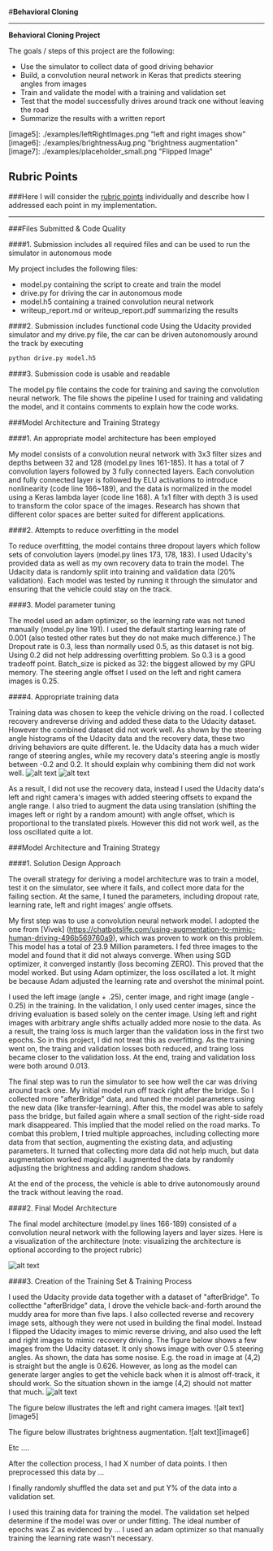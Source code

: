 #**Behavioral Cloning** 

---

**Behavioral Cloning Project**

The goals / steps of this project are the following:
* Use the simulator to collect data of good driving behavior
* Build, a convolution neural network in Keras that predicts steering angles from images
* Train and validate the model with a training and validation set
* Test that the model successfully drives around track one without leaving the road
* Summarize the results with a written report


[//]: # (Image References)

[image1]: ./examples/hist_U.png "Udacity data histogram"
[image2]: ./examples/hist_peng_recovery.png "Self collected recovery data histogram"
[image3]: ./examples/modelArch.png "Model Architecture"
[image4]: ./examples/UdacityImgShow.png "Udacity images show"
[image5]: ./examples/leftRightImages.png “left and right images show”
[image6]: ./examples/brightnessAug.png "brightness augmentation"
[image7]: ./examples/placeholder_small.png "Flipped Image"

## Rubric Points
###Here I will consider the [rubric points](https://review.udacity.com/#!/rubrics/432/view) individually and describe how I addressed each point in my implementation.  

---
###Files Submitted & Code Quality

####1. Submission includes all required files and can be used to run the simulator in autonomous mode

My project includes the following files:
* model.py containing the script to create and train the model
* drive.py for driving the car in autonomous mode
* model.h5 containing a trained convolution neural network 
* writeup_report.md or writeup_report.pdf summarizing the results

####2. Submission includes functional code
Using the Udacity provided simulator and my drive.py file, the car can be driven autonomously around the track by executing 
```sh
python drive.py model.h5
```

####3. Submission code is usable and readable

The model.py file contains the code for training and saving the convolution neural network. The file shows the pipeline I used for training and validating the model, and it contains comments to explain how the code works.

###Model Architecture and Training Strategy

####1. An appropriate model architecture has been employed

My model consists of a convolution neural network with 3x3 filter sizes and depths between 32 and 128 (model.py lines 161-185). It has a total of 7 convolution layers followed by 3 fully connected layers. Each convolution and fully connected layer is followed by ELU activations to introduce nonlinearity (code line 166~189), and the data is normalized in the model using a Keras lambda layer (code line 168). A 1x1 filter with depth 3 is used to transform the color space of the images. Research has shown that different color spaces are better suited for different applications.

####2. Attempts to reduce overfitting in the model

To reduce overfitting, the model contains three dropout layers which follow sets of convolution layers (model.py lines 173, 178, 183). I used Udacity's provided data as well as my own recovery data to train the model. The Udacity data is randomly split into training and validation data (20% validation). Each model was tested by running it through the simulator and ensuring that the vehicle could stay on the track.

####3. Model parameter tuning

The model used an adam optimizer, so the learning rate was not tuned manually (model.py line 191). I used the default starting learning rate of 0.001 (also tested other rates but they do not make much difference.) The Dropout rate is 0.3, less than normally used 0.5, as this dataset is not big. Using 0.2 did not help addressing overfitting problem. So 0.3 is a good tradeoff point. Batch_size is picked as 32: the biggest allowed by my GPU memory. The steering angle offset I used on the left and right camera images is 0.25. 

####4. Appropriate training data

Training data was chosen to keep the vehicle driving on the road. I collected recovery andreverse driving and added these data to the Udacity dataset. However the combined dataset did not work well. As shown by the steering angle histograms of the Udacity data and the recovery data, these two driving behaviors are quite different. Ie. the Udacity data has a much wider range of steering angles, while my recovery data's steering angle is mostly between -0.2 and 0.2. It should explain why combining them did not work well. 
![alt text][image1]
![alt text][image2]

As a result, I did not use the recovery data, instead I used the Udacity data's left and right camera's images with added steering offsets to expand the angle range. I also tried to augment the data using translation (shifting the images left or right by a random amount) with angle offset, which is proportional to the translated pixels. However this did not work well, as the loss oscillated quite a lot. 

###Model Architecture and Training Strategy

####1. Solution Design Approach

The overall strategy for deriving a model architecture was to train a model, test it on the simulator, see where it fails, and collect more data for the failing section. At the same, I tuned the parameters, including dropout rate, learning rate, left and right images' angle offsets. 

My first step was to use a convolution neural network model. I adopted the one from [Vivek] (https://chatbotslife.com/using-augmentation-to-mimic-human-driving-496b569760a9), which was proven to work on this problem. This model has a total of 23.9 Million parameters. I fed three images to the model and found that it did not always converge. When using SGD optimizer, it converged instantly (loss becoming ZERO). This proved that the model worked. But using Adam optimizer, the loss oscillated a lot. It might be because Adam adjusted the learning rate and overshot the minimal point. 

I used the left image (angle + .25), center image, and right image (angle - 0.25) in the training. In the validation, I only used center images, since the driving evaluation is based solely on the center image. Using left and right images with arbitrary angle shifts actually added more nosie to the data. As a result, the traing loss is much larger than the validation loss in the first two epochs. So in this project, I did not treat this as overfitting. As the training went on, the traing and validation losses both reduced, and traing loss became closer to the validation loss. At the end, traing and validation loss were both around 0.013. 

The final step was to run the simulator to see how well the car was driving around track one. My initial model run off track right after the bridge. So I collected more "afterBridge" data, and tuned the model parameters using the new data (like transfer-learning). After this, the model was able to safely pass the bridge, but failed again where a small section of the right-side road mark disappeared. This implied that the model relied on the road marks. To combat this problem, I tried multiple approaches, including collecting more data from that section, augmenting the existing data, and adjusting parameters. It turned that collecting more data did not help much, but data augmentation worked magically. I augmented the data by randomly adjusting the brightness and adding random shadows. 

At the end of the process, the vehicle is able to drive autonomously around the track without leaving the road.

####2. Final Model Architecture

The final model architecture (model.py lines 166-189) consisted of a convolution neural network with the following layers and layer sizes. Here is a visualization of the architecture (note: visualizing the architecture is optional according to the project rubric)

![alt text][image3]

####3. Creation of the Training Set & Training Process

I used the Udacity provide data together with a dataset of "afterBridge". To collectthe "afterBridge" data, I drove the vehicle back-and-forth around the muddy area for more than five laps. I also collected reverse and recovery image sets, although they were not used in building the final model. Instead I flipped the Udacity images to mimic reverse driving, and also used the left and right images to mimic recovery driving. 
The figure below shows a few images from the Udacity dataset. It only shows image with over 0.5 steering angles. As shown, the data has some nosise. E.g. the road in image at (4,2) is straight but the angle is 0.626. However, as long as the model can generate larger angles to get the vehicle back when it is almost off-track, it should work. So the situation shown in the iamge (4,2) should not matter that much. 
![alt text][image4]

The figure below illustrates the left and right camera images. 
![alt text][image5]

The figure below illustrates brightness augmentation. 
![alt text][image6]

Etc ....

After the collection process, I had X number of data points. I then preprocessed this data by ...


I finally randomly shuffled the data set and put Y% of the data into a validation set. 

I used this training data for training the model. The validation set helped determine if the model was over or under fitting. The ideal number of epochs was Z as evidenced by ... I used an adam optimizer so that manually training the learning rate wasn't necessary.

